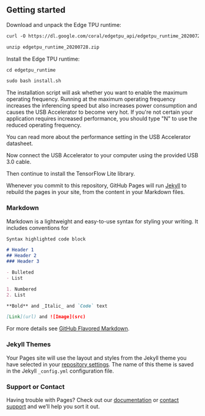 ## Getting started

Download and unpack the Edge TPU runtime:

```markdown
curl -O https://dl.google.com/coral/edgetpu_api/edgetpu_runtime_20200728.zip

unzip edgetpu_runtime_20200728.zip
```

Install the Edge TPU runtime:

```markdown
cd edgetpu_runtime

sudo bash install.sh
```

The installation script will ask whether you want to enable the maximum operating frequency. Running at the maximum operating frequency increases the inferencing speed but also increases power consumption and causes the USB Accelerator to become very hot. If you're not certain your application requires increased performance, you should type "N" to use the reduced operating frequency.

You can read more about the performance setting in the USB Accelerator datasheet.

Now connect the USB Accelerator to your computer using the provided USB 3.0 cable.

Then continue to install the TensorFlow Lite library.

Whenever you commit to this repository, GitHub Pages will run [Jekyll](https://jekyllrb.com/) to rebuild the pages in your site, from the content in your Markdown files.

### Markdown

Markdown is a lightweight and easy-to-use syntax for styling your writing. It includes conventions for

```markdown
Syntax highlighted code block

# Header 1
## Header 2
### Header 3

- Bulleted
- List

1. Numbered
2. List

**Bold** and _Italic_ and `Code` text

[Link](url) and ![Image](src)
```

For more details see [GitHub Flavored Markdown](https://guides.github.com/features/mastering-markdown/).

### Jekyll Themes

Your Pages site will use the layout and styles from the Jekyll theme you have selected in your [repository settings](https://github.com/dbonacorsi/coral/settings). The name of this theme is saved in the Jekyll `_config.yml` configuration file.

### Support or Contact

Having trouble with Pages? Check out our [documentation](https://docs.github.com/categories/github-pages-basics/) or [contact support](https://github.com/contact) and we’ll help you sort it out.
